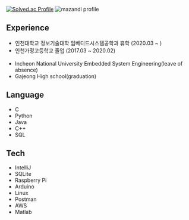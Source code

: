 [![Solved.ac Profile](http://mazassumnida.wtf/api/v2/generate_badge?boj=sk14cj)](https://solved.ac/sk14cj/)
![mazandi profile](http://mazandi.herokuapp.com/api?handle=sk14cj&theme=warm)

## Experience
<ul>
  <li>인천대학교 정보기술대학 임베디드시스템공학과 휴학 (2020.03 ~ )</li>
  <li>인천가정고등학교 졸업 (2017.03 ~ 2020.02)</li>
  <br>
  <li> Incheon National University Embedded System Engineering(leave of absence)</li>
  <li> Gajeong High school(graduation)</li>
</ul>

## Language
<ul>
  <li>C</li>
  <li>Python</li>
  <li>Java</li>
  <li>C++</li>
  <li>SQL</li>
</ul>

## Tech
<ul>
  <li>IntelliJ</li>
  <li>SQLite</li>
  <li>Raspberry Pi</li>
  <li>Arduino</li>
  <li>Linux</li>
  <li>Postman</li>
  <li>AWS</li>
  <li>Matlab</li>
</ul>
<!--
**YJHeo01/YJHeo01** is a ✨ _special_ ✨ repository because its `README.md` (this file) appears on your GitHub profile.

Here are some ideas to get you started:

- 🔭 I’m currently working on ...
- 🌱 I’m currently learning ...
- 👯 I’m looking to collaborate on ...
- 🤔 I’m looking for help with ...
- 💬 Ask me about ...
- 📫 How to reach me: ...
- 😄 Pronouns: ...
- ⚡ Fun fact: ...
-->
